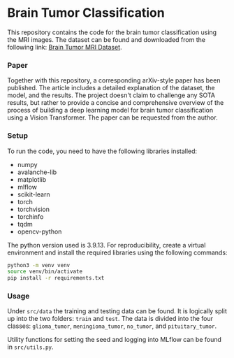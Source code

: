 # Brain Tumor Classification

This repository contains the code for the brain tumor classification using the MRI images. The dataset can be found and downloaded from the following link: [Brain Tumor MRI Dataset](https://www.kaggle.com/datasets/masoudnickparvar/brain-tumor-mri-dataset/data).

### Paper

Together with this repository, a corresponding arXiv-style paper has been published. The article includes a detailed explanation of the dataset, the model, and the results. The project doesn't claim to challenge any SOTA results, but rather to provide a concise and comprehensive overview of the process of building a deep learning model for brain tumor classification using a Vision Transformer. The paper can be requested from the author.

### Setup

To run the code, you need to have the following libraries installed:

- numpy
- avalanche-lib
- matplotlib
- mlflow
- scikit-learn
- torch
- torchvision
- torchinfo
- tqdm
- opencv-python

The python version used is 3.9.13. For reproducibility, create a virtual environment and install the required libraries using the following commands:

```bash
python3 -m venv venv
source venv/bin/activate
pip install -r requirements.txt
```

### Usage

Under `src/data` the training and testing data can be found. It is logically split up into the two folders: `train` and `test`. The data is divided into the four classes: `glioma_tumor`, `meningioma_tumor`, `no_tumor`, and `pituitary_tumor`.

Utility functions for setting the seed and logging into MLflow can be found in `src/utils.py`.
